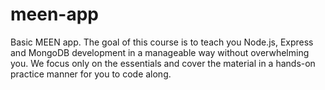 # meen-app
Basic MEEN app. The goal of this course is to teach you Node.js, Express and MongoDB development in a manageable way without overwhelming you. We focus only on the essentials and cover the material in a hands-on practice manner for you to code along.
